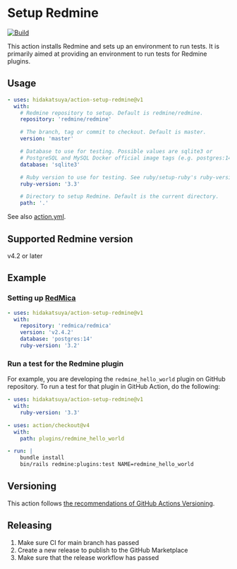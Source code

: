 # Setup Redmine

[![Build](https://github.com/hidakatsuya/action-setup-redmine/actions/workflows/build.yml/badge.svg?branch=main)](https://github.com/hidakatsuya/action-setup-redmine/actions/workflows/build.yml)

This action installs Redmine and sets up an environment to run tests. It is primarily aimed at providing an environment to run tests for Redmine plugins.

## Usage

```yaml
- uses: hidakatsuya/action-setup-redmine@v1
  with:
    # Redmine repository to setup. Default is redmine/redmine.
    repository: 'redmine/redmine'

    # The branch, tag or commit to checkout. Default is master.
    version: 'master'

    # Database to use for testing. Possible values are sqlite3 or
    # PostgreSQL and MySQL Docker official image tags (e.g. postgres:14, mysql:8.1.0). Default is sqlite3
    database: 'sqlite3'

    # Ruby version to use for testing. See ruby/setup-ruby's ruby-version input for available versions.
    ruby-version: '3.3'

    # Directory to setup Redmine. Default is the current directory.
    path: '.'
```

See also [action.yml](./action.yml).

## Supported Redmine version

v4.2 or later

## Example

### Setting up [RedMica](https://github.com/redmica/redmica)

```yaml
- uses: hidakatsuya/action-setup-redmine@v1
  with:
    repository: 'redmica/redmica'
    version: 'v2.4.2'
    database: 'postgres:14'
    ruby-version: '3.2'
```

### Run a test for the Redmine plugin

For example, you are developing the `redmine_hello_world` plugin on GitHub repository. To run a test for that plugin in GitHub Action, do the following:

```yaml
- uses: hidakatsuya/action-setup-redmine@v1
  with:
    ruby-version: '3.3'

- uses: action/checkout@v4
  with:
    path: plugins/redmine_hello_world

- run: |
    bundle install
    bin/rails redmine:plugins:test NAME=redmine_hello_world
```

## Versioning

This action follows [the recommendations of GitHub Actions Versioning](https://github.com/actions/toolkit/blob/master/docs/action-versioning.md).

## Releasing

1. Make sure CI for main branch has passed
2. Create a new release to publish to the GitHub Marketplace
3. Make sure that the release workflow has passed
